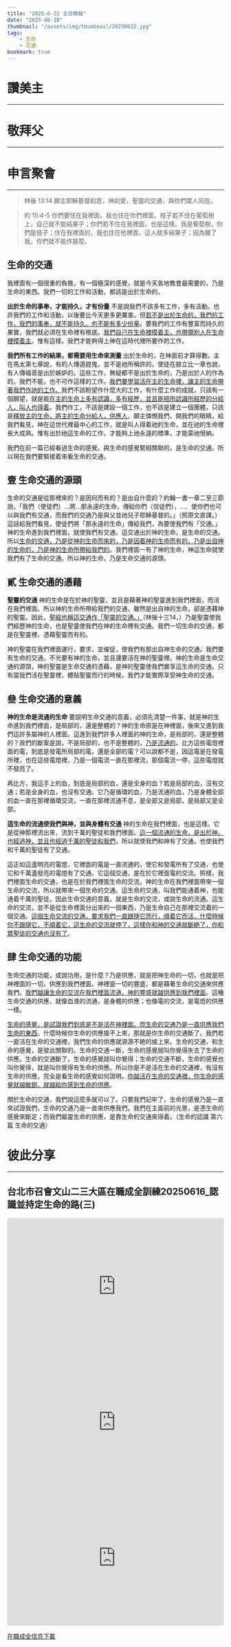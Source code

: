```yaml
---
title: "2025-6-22 主日簡報"
date: "2025-06-18"
thumbnail: "/assets/img/thumbnail/20250622.jpg"
tags:
    - 生命
    - 交通
bookmark: true
---
```


# 讚美主
___

# 敬拜父
___

# 申言聚會
___

> 林後 13:14 願主耶穌基督的恩，神的愛，聖靈的交通，與你們眾人同在。

> 約 15:4-5 你們要住在我裡面，我也住在你們裡面。枝子若不住在葡萄樹上，自己就不能結果子；你們若不住在我裡面，也是這樣。我是葡萄樹，你們是枝子；住在我裡面的，我也住在他裡面，這人就多結果子；因為離了我，你們就不能作甚麼。

##  **生命的交通**

我裡面有一個很重的負擔，有一個極深的感覺，就是今天各地教會最需要的，乃是生命的東西。我們一切的工作和活動，都該是出於生命的。

**出於生命的事奉，才能持久，才有份量** 不是說我們不該多有工作，多有活動。也許我們的工作和活動，以後要比今天更多更厲害。但<u>若不是出於生命的，我們的工作，我們的事奉，就不能持久，也不能有多少份量</u>。要我們的工作有豐富而持久的果實，我們就必須在生命裡有根底。<u>我們自己在生命裡摸</u><u>着</u><u>主，也帶領別人在生命裡摸</u><u>着</u><u>主</u>。惟有這樣，我們才能夠得上神在這時代裡所要作的工作。

**我們所有工作的結果，都需要用生命來測量**  出於生命的，在神面前才算得數。主在馬太第七章說，有的人傳道趕鬼，並不是祂所稱許的。使徒在腓立比一章也說，有人傳福音是出於嫉妒的。這些工作，無疑都不是出於生命的，乃是出於人的作為的。我們不能，也不可作這樣的工作。<u>我們要學習活在主的生命裡，讓主的生命帶著我們作祂的工作。</u>我們不該盼望作什麼大的工作，有什麼工作的成就，只該有一個願望，就是能<u>在主的生命上多有認識，多有經歷，並且能把所認識所經歷的分給人，叫人也得</u><u>着</u>。我們作工，不該是建設一個工作，也不該是建立一個團體，只該是<u>釋放主的生命，將主的生命分給人，供應人</u>。願主憐憫我們，開我們的眼睛，給我們看見，神在這世代裡最中心的工作，就是叫人得着祂的生命，並在祂的生命裡長大成熟。惟有出於祂這生命的工作，才能夠上祂永遠的標準，才能蒙祂悅納。

我們在前一篇已經看過生命的感覺。與生命的感覺緊相關聯的，是生命的交通。所以現在我們要緊接着來看生命的交通。

## 壹 生命交通的源頭

生命的交通是從那裡來的？是因何而有的？是出自什麼的？約翰一書一章二至三節說，「我們（使徒們）…將…那永遠的生命，傳給你們（信徒們），…．使你們也可以與我們有交通，而我們的交通乃是與父並祂兒子耶穌基督的。」（照原文直譯。）這話給我們看見，使徒們將「那永遠的生命」傳給我們，為要使我們有「交通。」神的生命進到我們裡面，就使我們有交通。這交通出於神的生命，是生命的交通。所以<u>生命的交通，乃是從神的生命而來的，乃是因</u><u>着</u><u>神的生</u><u>命而有的，乃是出自神的生命的，乃是神的生命所帶紿我們的</u>。我們裡面一有了神的生命，神這生命就使我們有了生命的交通。所以神的生命，乃是生命交通的源頭。

## 貳 生命交通的憑藉

**聖靈的交通** 神的生命是在於神的聖靈，並且是藉著神的聖靈進到我們裡面，而活在我們裡面。所以神的生命所帶給我們的交通，雖然是出自神的生命，卻是憑藉神的聖靈。因此，<u>聖經也稱這交通作「聖靈的交通。」</u>（林後十三14，）乃是聖靈使我們經歷神的生命，也是聖靈使我們在神的生命裡有交通。我們一切生命的交通，都是在聖靈裡，憑藉聖靈而有的。

神的聖靈在我們裡面運行，要求，並催促，使我們有那出自神生命的交通。我們要有生命的交通，不光要有神的生命，並且還要活在神的聖靈裡。神的生命是生命交通的源頭，神的聖靈是生命交通的憑藉，是神的聖靈使我們實享這生命的交通。只有當我們活在聖靈裡，體貼聖靈而行的時候，我們才能實際享受神生命的交通。

## 叄 生命交通的意義

**神的生命是流通的生命** 要說明生命交通的意義，必須先清楚一件事，就是神的生命進到我們裡面，是局部的，還是整體的？神的生命原是在神裡面，後來又進到我們這許多屬神的人裡面。這進到我們許多人裡面的神的生命，是局部的，還是整體的？我們的斷案是說，不是局部的，也不是整體的，<u>乃是流通的</u>。比方這些電燈裡面的電，到底是發電所局部的電，還是全部的電？可以說都不是，因這電是在發電所裡，也在這些電燈裡，乃是一個電流一直在那裡流，那個電流一停，這些電燈就不發亮了。

再比方，我這手上的血，到底是局部的血，還是全身的血？若是局部的血，沒有交通；若是全身的血，也沒有交通。它乃是循環的血，乃是流通的血，乃是身體全部的血一直在那裡循環交流，一直在那裡流通不息，是全部又是局部，是局部又是全部。

**這生命的流通使我們與神，並與身體有交通** 神的生命在我們裡面，也是這樣。它是從神那裡流出來，流到千萬的聖徒和我們裡面。<u>這一個流通的生命，是出於神，也經過神，並且也經過千萬的聖徒和我們</u>，所以就使我們和神有了交通，也使我們和千萬的聖徒有了交通。

這正如這盞明亮的電燈，它裡面的電是一直流通的，使它和發電所有了交通，也使它和千萬盞發亮的電燈有了交通。它這個交通，是在於它裡面電的交流。照樣，我們裡面生命的交通，也是在於我們裡面生命的交流。神的生命在我們裡面帶來一個生命的交流，所以就帶來一個生命的交通。這生命的交通，叫我們能通着神，也能通着千萬的聖徒。因此生命交通的意義，就是生命的交流，或說生命的流通。這生命的交流，並不是從生命裡面分出來的一個東西，乃是生命自己在那裡交流着的一個交通。<u>這個生命交流的交通，要求我們一直跟隨它而行，順着它而活，什麼時候你不跟隨它，不順着它，這生命的交流就停了，這樣你和神的交通就斷絶了，你和眾聖徒的交通也沒有了</u>。

## 肆 生命交通的功能

生命交通的功能，或說功用，是什麼？乃是供應，就是把神生命的一切，也就是把神裡面的一切，供應到我們裡面。神裡面一切的豐盛，都是藉著生命的交通來供應我們。<u>我們越讓生命的交流在我們裡面流通，神的豐盛就越供</u><u>應到我們裡面</u>。這種生命交通的供應，就像血液的流通，是身體的供應；也像電的交流，是電燈的供應一樣。

<u>生命的感覺，是試證我們到底是不是活在神裡面。而生命的交通乃是一直供應我們生命的東西</u>。什麼時候你生命的供應接不上來，那就是你生命的交通斷了。我們若一直活在生命的交通裡，我們生命的供應就源源不絶的接上來。生命的交通，和生命的感覺，是彼此關聯的。生命的交通一斷，生命的感覺就叫你覺得失去了生命的供應。生命的交通斷了，生命的感覺就叫你覺得；生命的交通不斷，生命的感覺也叫你覺得，就是叫你覺得有生命的供應。所以你是不是活在生命的交通裡，有沒有生命的供應，完全是看生命的感覺如何證明。<u>你越活在生命的交通裡，你生命的感覺就越敏</u><u>鋭</u><u>，就越給你感到生命的供應</u>。

關於生命的交通，我們說這麼多就可以了。只要我們記牢了，生命的感覺乃是一直來試證我們，生命的交通乃是一直來供應我們。我們在主面前的光景，是憑生命的感覺來斷定；而我們屬靈生命的供應，是靠生命的交通來得着。（生命的認識 第六篇 生命的交通）

# 彼此分享
___

## 台北市召會文山二三大區在職成全訓練20250616_認識並持定生命的路(三)

<iframe width="100%" height="315" src="https://www.youtube.com/embed/lBOJKsjXoSM?si=wv-WJFuo7JjBec3-" title="YouTube video player" frameborder="0" allow="accelerometer; autoplay; clipboard-write; encrypted-media; gyroscope; picture-in-picture; web-share" referrerpolicy="strict-origin-when-cross-origin" allowfullscreen></iframe>

<iframe width="100%" height="315" src="https://www.youtube.com/embed/yXRmJ_sZxd4?si=uLWv9iKWM_bsIn4R" title="YouTube video player" frameborder="0" allow="accelerometer; autoplay; clipboard-write; encrypted-media; gyroscope; picture-in-picture; web-share" referrerpolicy="strict-origin-when-cross-origin" allowfullscreen></iframe>

<iframe width="100%" height="315" src="https://www.youtube.com/embed/SduSFNeoOP0?si=k_gp81TdhhJvg0ZW" title="YouTube video player" frameborder="0" allow="accelerometer; autoplay; clipboard-write; encrypted-media; gyroscope; picture-in-picture; web-share" referrerpolicy="strict-origin-when-cross-origin" allowfullscreen></iframe>

<a href="../../assets/docs/2025toKnowAndHoldFastTheWayOfLife-3.pdf" download="認識並持定生命的路(三).pdf">在職成全信息下載</a>

<object data="../../assets/docs/2025toKnowAndHoldFastTheWayOfLife-3.pdf" width="100%" height="1000" type='application/pdf'></object>
